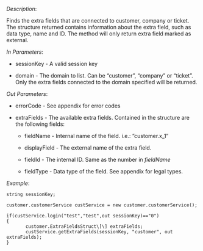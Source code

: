 <properties date="2016-06-24"
SortOrder="126"
/>

*Description*:

Finds the extra fields that are connected to customer, company or ticket. The structure returned contains information about the extra field, such as data type, name and ID. The method will only return extra field marked as external.

 

*In Parameters*:

* sessionKey            - A valid session key

* domain      - The domain to list. Can be “customer”, “company” or “ticket”. Only the extra fields connected to the domain specified will be returned.

 

*Out Parameters*:

* errorCode  - See appendix for error codes

* extraFields            - The available extra fields. Contained in the structure are the following fields:

  * fieldName                   - Internal name of the field. i.e.: ”customer.x\_1”

  * displayField                - The external name of the extra field.

  * fieldId                         - The internal ID. Same as the number in *fieldName*

  * fieldType                     - Data type of the field. See appendix for legal types.

 

*Example*:
```
string sessionKey;

customer.customerService custService = new customer.customerService();

if(custService.login("test","test",out sessionKey)=="0")
{
       customer.ExtraFieldsStruct\[\] extraFields;
       custService.getExtraFields(sessionKey, "customer", out extraFields);
}
```